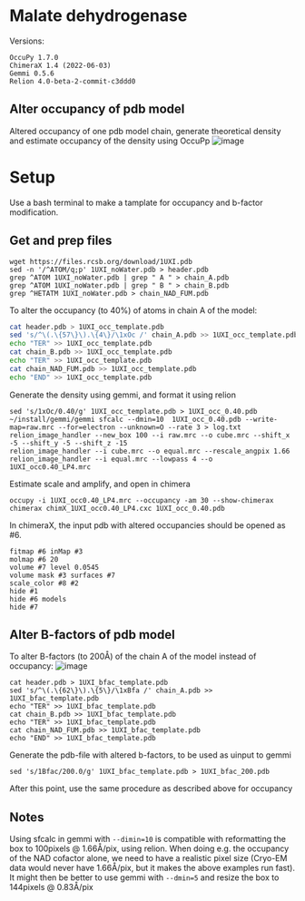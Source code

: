 # Malate dehydrogenase 

Versions: 
```
OccuPy 1.7.0
ChimeraX 1.4 (2022-06-03)
Gemmi 0.5.6
Relion 4.0-beta-2-commit-c3ddd0
```
## Alter occupancy of pdb model
Altered occupancy of one pdb model chain, generate theoretical density and estimate occupancy of the density using 
OccuPp
![image](https://drive.google.com/uc?export=view&id=1ZIJ7vKye1BXBjIPclJs8YbrR74W1VKQu)


# Setup
Use a bash terminal to make a tamplate for occupancy and b-factor modification.

## Get and prep files 
```commandline
wget https://files.rcsb.org/download/1UXI.pdb
sed -n '/^ATOM/q;p' 1UXI_noWater.pdb > header.pdb
grep ^ATOM 1UXI_noWater.pdb | grep " A " > chain_A.pdb
grep ^ATOM 1UXI_noWater.pdb | grep " B " > chain_B.pdb
grep ^HETATM 1UXI_noWater.pdb > chain_NAD_FUM.pdb
```

To alter the occupancy (to 40%) of atoms in chain A of the model:
```bash
cat header.pdb > 1UXI_occ_template.pdb
sed 's/^\(.\{57\}\).\{4\}/\1xOc /' chain_A.pdb >> 1UXI_occ_template.pdb
echo "TER" >> 1UXI_occ_template.pdb
cat chain_B.pdb >> 1UXI_occ_template.pdb
echo "TER" >> 1UXI_occ_template.pdb
cat chain_NAD_FUM.pdb >> 1UXI_occ_template.pdb
echo "END" >> 1UXI_occ_template.pdb
```
Generate the density using gemmi, and format it using relion
```commandline
sed 's/1xOc/0.40/g' 1UXI_occ_template.pdb > 1UXI_occ_0.40.pdb
~/install/gemmi/gemmi sfcalc --dmin=10  1UXI_occ_0.40.pdb --write-map=raw.mrc --for=electron --unknown=O --rate 3 > log.txt
relion_image_handler --new_box 100 --i raw.mrc --o cube.mrc --shift_x -5 --shift_y -5 --shift_z -15
relion_image_handler --i cube.mrc --o equal.mrc --rescale_angpix 1.66
relion_image_handler --i equal.mrc --lowpass 4 --o 1UXI_occ0.40_LP4.mrc
```
Estimate scale and amplify, and open in chimera
```commandline
occupy -i 1UXI_occ0.40_LP4.mrc --occupancy -am 30 --show-chimerax
chimerax chimX_1UXI_occ0.40_LP4.cxc 1UXI_occ_0.40.pdb
```
In chimeraX, the input pdb with altered occupancies should be opened as #6. 
```commandline
fitmap #6 inMap #3
molmap #6 20
volume #7 level 0.0545
volume mask #3 surfaces #7
scale_color #8 #2
hide #1
hide #6 models
hide #7
```



## Alter B-factors of pdb model
To alter B-factors (to 200Å) of the chain A of the model instead of occupancy:
![image](https://drive.google.com/uc?export=view&id=1lnzmjYM_fZ5W8paQOEm_GKip5hVlrdBX)


```commandline
cat header.pdb > 1UXI_bfac_template.pdb
sed 's/^\(.\{62\}\).\{5\}/\1xBfa /' chain_A.pdb >> 1UXI_bfac_template.pdb
echo "TER" >> 1UXI_bfac_template.pdb
cat chain_B.pdb >> 1UXI_bfac_template.pdb
echo "TER" >> 1UXI_bfac_template.pdb
cat chain_NAD_FUM.pdb >> 1UXI_bfac_template.pdb
echo "END" >> 1UXI_bfac_template.pdb
```
Generate the pdb-file with altered b-factors, to be used as uinput to gemmi
```commandline
sed 's/1Bfac/200.0/g' 1UXI_bfac_template.pdb > 1UXI_bfac_200.pdb
```
After this point, use the same procedure as described above for occupancy

## Notes 

Using sfcalc in gemmi with `--dimin=10` is compatible with reformatting the box to 100pixels @ 1.66Å/pix, using 
relion.
When doing e.g. the occupancy of the NAD cofactor alone, we need to have a realistic pixel size (Cryo-EM data would 
never have 1.66Å/pix, but it makes the above examples run fast). It might then be better to use gemmi with 
`--dmin=5` and resize the box to 144pixels @ 0.83Å/pix


